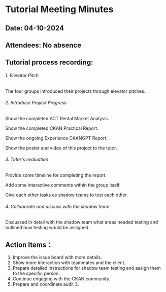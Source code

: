 # Tutorial Meeting Minutes



## Date: 04-10-2024



## Attendees: No absence



## Tutorial process recording:

###### 1. Elevator Pitch

The four groups introduced their projects through elevator pitches.

###### 2. Introduce Project Progress

Show the completed ACT Rental Market Analysis.

Show the completed CKAN Practical Report.

Show the ongoing Experience CKANGPT Report.

Show the poster and video of this project to the tutor.

###### 3. Tutor's evaluation

Provide some timeline for completing the report.

Add some interactive comments within the group itself.

Give each other tasks as shadow teams to test each other.

###### 4. Collaborate and discuss with the shadow team

Discussed in detail with the shadow team what areas needed testing and outlined how testing would be assigned.



## Action Items：

1. Improve the issue board with more details.
2. Show more interaction with teammates and the client.
3. Prepare detailed instructions for shadow team testing and assign them to the specific person.
4. Continue engaging with the CKAN community.
5. Prepare and coordinate audit 3.
